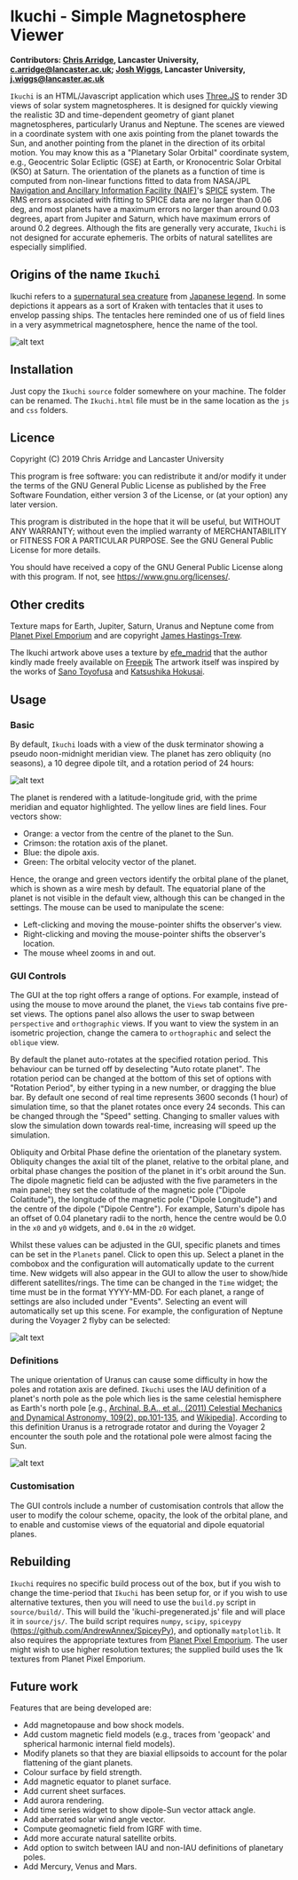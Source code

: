 # Ikuchi - Simple Magnetosphere Viewer #
**Contributors: [Chris Arridge](https://www.lancaster.ac.uk/physics/about-us/people/chris-arridge), Lancaster University, c.arridge@lancaster.ac.uk; [Josh Wiggs](https://www.lancaster.ac.uk/physics/about-us/people/josh-wiggs), Lancaster University, j.wiggs@lancaster.ac.uk**

`Ikuchi` is an HTML/Javascript application which uses [Three.JS](https://threejs.org/) to render 3D views of solar system magnetospheres. It is designed for quickly viewing the realistic 3D and time-dependent geometry of giant planet magnetospheres, particularly Uranus and Neptune. The scenes are viewed in a coordinate system with one axis pointing from the planet towards the Sun, and another pointing from the planet in the direction of its orbital motion. You may know this as a "Planetary Solar Orbital" coordinate system, e.g., Geocentric Solar Ecliptic (GSE) at Earth, or Kronocentric Solar Orbital (KSO) at Saturn. The orientation of the planets as a function of time is computed from non-linear functions fitted to data from NASA/JPL [Navigation and Ancillary Information Facility (NAIF)](https://naif.jpl.nasa.gov/naif/)'s [SPICE](https://naif.jpl.nasa.gov/naif/spiceconcept.html) system. The RMS errors associated with fitting to SPICE data are no larger than 0.06 deg, and most planets have a maximum errors no larger than around 0.03 degrees, apart from Jupiter and Saturn, which have maximum errors of around 0.2 degrees. Although the fits are generally very accurate, `Ikuchi` is not designed for accurate ephemeris. The orbits of natural satellites are especially simplified.

## Origins of the name `Ikuchi`
Ikuchi refers to a [supernatural sea creature](https://en.wikipedia.org/wiki/Ikuchi) from [Japanese legend](https://en.wikipedia.org/wiki/Y%C5%8Dkai). In some depictions it appears as a sort of Kraken with tentacles that it uses to envelop passing ships. The tentacles here reminded one of us of field lines in a very asymmetrical magnetosphere, hence the name of the tool.

![alt text](artwork.png "Artwork illustrating a planetary magnetosphere and sea-scene with one field line extending into a tentacle that plunges in and out of the waves of the sea.")

## Installation
Just copy the `Ikuchi` `source` folder somewhere on your machine. The folder can be renamed. The `Ikuchi.html` file must be in the same location as the `js` and `css` folders.

## Licence
Copyright (C) 2019 Chris Arridge and Lancaster University

This program is free software: you can redistribute it and/or modify it under
the terms of the GNU General Public License as published by the Free Software
Foundation, either version 3 of the License, or (at your option) any later version.

This program is distributed in the hope that it will be useful,
but WITHOUT ANY WARRANTY; without even the implied warranty of
MERCHANTABILITY or FITNESS FOR A PARTICULAR PURPOSE.  See the
GNU General Public License for more details.

You should have received a copy of the GNU General Public License
along with this program.  If not, see <https://www.gnu.org/licenses/>.

## Other credits
Texture maps for Earth, Jupiter, Saturn, Uranus and Neptune come from [Planet Pixel Emporium](http://planetpixelemporium.com/planets.html) and are copyright [James Hastings-Trew](https://twitter.com/jamesht?lang=en).

The Ikuchi artwork above uses a texture by [efe_madrid](https://www.freepik.com/efe-madrid) that the author kindly made freely available on [Freepik](https://www.freepik.com) The artwork itself was inspired by the works of <a href="https://en.wikipedia.org/wiki/Toriyama_Sekien">Sano Toyofusa</a> and <a href="https://en.wikipedia.org/wiki/Hokusai">Katsushika Hokusai</a>.</p>

## Usage
### Basic
By default, `Ikuchi` loads with a view of the dusk terminator showing a pseudo noon-midnight meridian view. The planet has zero obliquity (no seasons), a 10 degree dipole tilt, and a rotation period of 24 hours:

![alt text](default.png "Default view for Ikuchi")

The planet is rendered with a latitude-longitude grid, with the prime meridian and equator highlighted. The yellow lines are field lines. Four vectors show:
* Orange: a vector from the centre of the planet to the Sun.
* Crimson: the rotation axis of the planet.
* Blue: the dipole axis.
* Green: The orbital velocity vector of the planet.

Hence, the orange and green vectors identify the orbital plane of the planet, which is shown as a wire mesh by default. The equatorial plane of the planet is not visible in the default view, although this can be changed in the settings. The mouse can be used to manipulate the scene:
* Left-clicking and moving the mouse-pointer shifts the observer's view.
* Right-clicking and moving the mouse-pointer shifts the observer's location.
* The mouse wheel zooms in and out.

### GUI Controls
The GUI at the top right offers a range of options. For example, instead of using the mouse to move around the planet, the `Views` tab contains five pre-set views. The options panel also allows the user to swap between `perspective` and `orthographic` views. If you want to view the system in an isometric projection, change the camera to `orthographic` and select the `oblique` view.

By default the planet auto-rotates at the specified rotation period. This behaviour can be turned off by deselecting "Auto rotate planet". The rotation period can be changed at the bottom of this set of options with "Rotation Period", by either typing in a new number, or dragging the blue bar. By default one second of real time represents 3600 seconds (1 hour) of simulation time, so that the planet rotates once every 24 seconds. This can be changed through the "Speed" setting. Changing to smaller values with slow the simulation down towards real-time, increasing will speed up the simulation.

Obliquity and Orbital Phase define the orientation of the planetary system. Obliquity changes the axial tilt of the planet, relative to the orbital plane, and orbital phase changes the position of the planet in it's orbit around the Sun. The dipole magnetic field can be adjusted with the five parameters in the main panel; they set the colatitude of the magnetic pole ("Dipole Colatitude"), the longitude of the magnetic pole ("Dipole Longitude") and the centre of the dipole ("Dipole Centre"). For example, Saturn's dipole has an offset of 0.04 planetary radii to the north, hence the centre would be 0.0 in the `x0` and `y0` widgets, and `0.04` in the `z0` widget.

Whilst these values can be adjusted in the GUI, specific planets and times can be set in the `Planets` panel. Click to open this up. Select a planet in the combobox and the configuration will automatically update to the current time. New widgets will also appear in the GUI to allow the user to show/hide different satellites/rings. The time can be changed in the `Time` widget; the time must be in the format YYYY-MM-DD. For each planet, a range of settings are also included under "Events". Selecting an event will automatically set up this scene. For example, the configuration of Neptune during the Voyager 2 flyby can be selected:

![alt text](neptune.png "Viewing Neptune at the time of writing; the view has been set to oblique using the 'Views' panel")

### Definitions
The unique orientation of Uranus can cause some difficulty in how the poles and rotation axis are defined. `Ikuchi` uses the IAU definition of a planet's north pole as the pole which lies is the same celestial hemisphere as Earth's north pole [e.g., [Archinal, B.A., et al., (2011) Celestial Mechanics and Dynamical Astronomy, 109(2), pp.101-135](https://link.springer.com/article/10.1007%2Fs10569-010-9320-4), and [Wikipedia](https://en.wikipedia.org/wiki/Poles_of_astronomical_bodies)]. According to this definition Uranus is a retrograde rotator and during the Voyager 2 encounter the south pole and the rotational pole were almost facing the Sun.

![alt text](uranus.png "Viewing Uranus at the Voyager 2 flyby")

### Customisation
The GUI controls include a number of customisation controls that allow the user to modify the colour scheme, opacity, the look of the orbital plane, and to enable and customise views of the equatorial and dipole equatorial planes.

## Rebuilding
`Ikuchi` requires no specific build process out of the box, but if you wish to change the time-period that `Ikuchi` has been setup for, or if you wish to use alternative textures, then you will need to use the `build.py` script in `source/build/`. This will build the 'ikuchi-pregenerated.js' file and will place it in `source/js/`. The build script requires `numpy`, `scipy`, `spiceypy` (https://github.com/AndrewAnnex/SpiceyPy), and optionally `matplotlib`. It also requires the appropriate textures from [Planet Pixel Emporium](http://planetpixelemporium.com/planets.html). The user might wish to use higher resolution textures; the supplied build uses the 1k textures from Planet Pixel Emporium.

## Future work
Features that are being developed are:
* Add magnetopause and bow shock models.
* Add custom magnetic field models (e.g., traces from 'geopack' and spherical harmonic internal field models).
* Modify planets so that they are biaxial ellipsoids to account for the polar flattening of the giant planets.
* Colour surface by field strength.
* Add magnetic equator to planet surface.
* Add current sheet surfaces.
* Add aurora rendering.
* Add time series widget to show dipole-Sun vector attack angle.
* Add aberrated solar wind angle vector.
* Compute geomagnetic field from IGRF with time.
* Add more accurate natural satellite orbits.
* Add option to switch between IAU and non-IAU definitions of planetary poles.
* Add Mercury, Venus and Mars.
